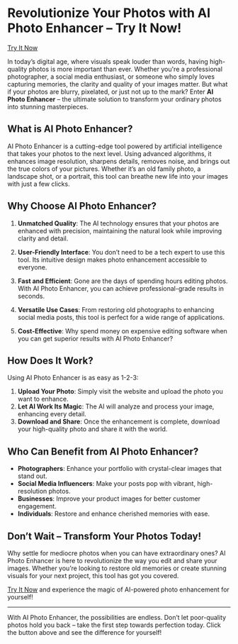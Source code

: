 # Revolutionize Your Photos with AI Photo Enhancer – Try It Now!

[Try It Now]([#](https://www.imgify.net/ai-photo-enhancer/))

In today’s digital age, where visuals speak louder than words, having high-quality photos is more important than ever. Whether you're a professional photographer, a social media enthusiast, or someone who simply loves capturing memories, the clarity and quality of your images matter. But what if your photos are blurry, pixelated, or just not up to the mark? Enter **AI Photo Enhancer** – the ultimate solution to transform your ordinary photos into stunning masterpieces.

## What is AI Photo Enhancer?

AI Photo Enhancer is a cutting-edge tool powered by artificial intelligence that takes your photos to the next level. Using advanced algorithms, it enhances image resolution, sharpens details, removes noise, and brings out the true colors of your pictures. Whether it’s an old family photo, a landscape shot, or a portrait, this tool can breathe new life into your images with just a few clicks.

## Why Choose AI Photo Enhancer?

1. **Unmatched Quality**: The AI technology ensures that your photos are enhanced with precision, maintaining the natural look while improving clarity and detail.
   
2. **User-Friendly Interface**: You don’t need to be a tech expert to use this tool. Its intuitive design makes photo enhancement accessible to everyone.

3. **Fast and Efficient**: Gone are the days of spending hours editing photos. With AI Photo Enhancer, you can achieve professional-grade results in seconds.

4. **Versatile Use Cases**: From restoring old photographs to enhancing social media posts, this tool is perfect for a wide range of applications.

5. **Cost-Effective**: Why spend money on expensive editing software when you can get superior results with AI Photo Enhancer?

## How Does It Work?

Using AI Photo Enhancer is as easy as 1-2-3:

1. **Upload Your Photo**: Simply visit the website and upload the photo you want to enhance.
2. **Let AI Work Its Magic**: The AI will analyze and process your image, enhancing every detail.
3. **Download and Share**: Once the enhancement is complete, download your high-quality photo and share it with the world.

## Who Can Benefit from AI Photo Enhancer?

- **Photographers**: Enhance your portfolio with crystal-clear images that stand out.
- **Social Media Influencers**: Make your posts pop with vibrant, high-resolution photos.
- **Businesses**: Improve your product images for better customer engagement.
- **Individuals**: Restore and enhance cherished memories with ease.

## Don’t Wait – Transform Your Photos Today!

Why settle for mediocre photos when you can have extraordinary ones? AI Photo Enhancer is here to revolutionize the way you edit and share your images. Whether you’re looking to restore old memories or create stunning visuals for your next project, this tool has got you covered.

[Try It Now]([#](https://www.imgify.net/ai-photo-enhancer/)) and experience the magic of AI-powered photo enhancement for yourself!

---

With AI Photo Enhancer, the possibilities are endless. Don’t let poor-quality photos hold you back – take the first step towards perfection today. Click the button above and see the difference for yourself!
